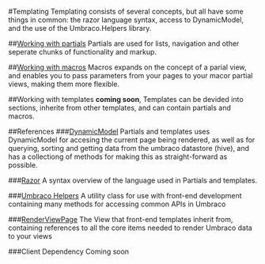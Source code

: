 #Templating
Templating consists of several concepts, but all have some things in common: the razor language syntax, access to DynamicModel, and the use of the Umbraco.Helpers library. 

##[Working with partials](partials/index.md)
Partials are used for lists, navigation and other seperate chunks of functionality and markup.


##[Working with macros](MacroPartials/index.md)
Macros expands on the concept of a parial view, and enables you to pass parameters from
your pages to your macor partial views, making them more flexible.


##Working with templates
**coming soon**, Templates can be devided into sections, inherite from other templates, and can contain partials and macros. 


##References
###[DynamicModel](DynamicModel.md)
Partials and templates uses DynamicModel for accesing the current page being rendered, as well as for querying, sorting and getting data from the umbraco datastore (hive), and has a collectiong of methods for making this as straight-forward as possible.

###[Razor](razor/index.md)
A syntax overview of the language used in Partials and templates.

###[Umbraco Helpers](UmbracoHelpers/index.md)
A utility class for use with front-end development containing many methods for accessing common APIs in Umbraco

###[RenderViewPage](RenderViewPage.md)
The View that front-end templates inherit from, containing references to all the
core items needed to render Umbraco data to your views

###Client Dependency
Coming soon